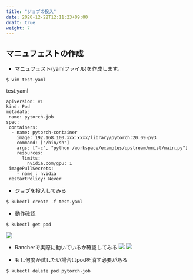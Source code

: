 ```yaml
---
title: "ジョブの投入"
date: 2020-12-22T12:11:23+09:00
draft: true
weight: 7
---
```


## マニュフェストの作成


* マニュフェスト(yamlファイル)を作成します。
```
$ vim test.yaml
```
test.yaml
```
apiVersion: v1
kind: Pod
metadata:
 name: pytorch-job
spec:
 containers:
  - name: pytorch-container
    image: 192.168.100.xxx:xxxx/library/pytorch:20.09-py3
    command: ["/bin/sh"]
    args: ["-c", "python /workspace/examples/upstream/mnist/main.py"]
    resources:
      limits:
        nvidia.com/gpu: 1
 imagePullSecrets:
    - name : nvidia
 restartPolicy: Never
```

* ジョブを投入してみる
```
$ kubectl create -f test.yaml
```

* 動作確認
```
$ kubectl get pod
```
![](/images/job.PNG?height=300px)

* Rancherで実際に動いているか確認してみる
![](/images/rancher_pod.PNG?height=300px)
![](/images/rancher_log.PNG?height=500px)

* もし何度か試したい場合はpodを消す必要がある
```
$ kubectl delete pod pytorch-job
```



##



